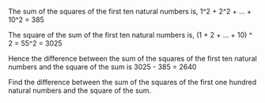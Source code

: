 The sum of the squares of the first ten natural numbers is,
1^2 + 2^2 + ... + 10^2 = 385

The square of the sum of the first ten natural numbers is,
(1 + 2 + ... + 10) ^ 2 = 55^2 = 3025

Hence the difference between the sum of the squares of the first ten natural numbers and the square of the sum is
3025 - 385 = 2640

Find the difference between the sum of the squares of the first one hundred natural numbers and the square of the sum.